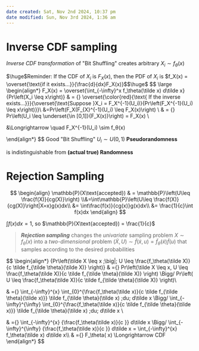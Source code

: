 ```yaml
---
date created: Sat, Nov 2nd 2024, 10:37 pm
date modified: Sun, Nov 3rd 2024, 1:36 am
---
```


# Inverse CDF sampling

*Inverse CDF transformation* of "Bit Shuffling" creates arbitrary $X_i \sim f_\theta(x)$

$\huge$Reminder: If the CDF of $X_i$ is $F_X(x)$, then the PDF of $X_i$ is $f_X(x) = \overset{\text{if it exists...}}{\frac{d}{dx}F_X(x)}$$\huge$​
$$
\large
\begin{align*}
F_X(x) = \overset{\int_{-\infty}^x f_\theta(\tilde x) d\tilde x}{Pr\left(X_i \leq x\right)} & = {}   \overset{\color{red}{\text{
If the inverse exists...}}}{\overset{\text{Suppose }X_i = F_X^{-1}(U_i)}{Pr\left(F_X^{-1}(U_i) \leq x\right)}}\\
&=Pr\left(F_X(F_{X}^{-1}(U_i) \leq F_X(x)\right) \\
& = {} Pr\left(U_i \leq \underset{\in [0,1]}{F_X(x)}\right) = F_X(x)  \\

&\Longrightarrow \quad F_X^{-1}(U_i) \sim f_θ(x)

\end{align*}
$$
Good "Bit Shuffling" $U_i \sim U(0,1)$ **Pseudorandomness**

 is indistinguishable from **(actual true) Randomness**

# Rejection Sampling

$$
\begin{align}
\mathbb{P}(X\text{accepted}) & = \mathbb{P}\left(U\leq \frac{f(X)}{cg(X)}\right)
\\&=\int\mathbb{P}\left(U\leq \frac{f(X)}{cg(X)}\right|X=x)g(x)dx\\
&= \int\frac{f(x)}{cg(x)}g(x)dx\\
&= \frac{1}{c}\int f(x)dx
\end{align}
$$

$\int f(x)dx = 1$, so $\mathbb{P}(X\text{accepted}) = \frac{1}{c}$​

> ***Rejection sampling*** changes the *univariate* sampling problem $X \sim f_\theta(x)$ into a *two-dimensional* problem $(\tilde X,U) \sim \tilde f(\tilde x,u) = \tilde f_{\tilde \theta}(\tilde x) \tilde f(u)$ that samples according to the desired probabilities

$$
\begin{align*}
{Pr\left(\tilde X \leq x \;\big|\; U \leq \frac{f_\theta(\tilde X)}{c \tilde f_{\tilde \theta}(\tilde X)} \right)} & ={} Pr\left(\tilde X \leq x, U \leq \frac{f_\theta(\tilde X)}{c \tilde f_{\tilde \theta}(\tilde X)} \right) \Bigg/ Pr\left( U \leq \frac{f_\theta(\tilde X)}{c \tilde f_{\tilde \theta}(\tilde X)} \right)\\

& ={} \int_{-\infty}^{x} \int_{0}^{\frac{f_\theta(\tilde x)}{c \tilde f_{\tilde \theta}(\tilde x)}} \tilde f_{\tilde \theta}(\tilde x) \;du\; d\tilde x  \Bigg/  \int_{-\infty}^{\infty} \int_{0}^{\frac{f_\theta(\tilde x)}{c \tilde f_{\tilde \theta}(\tilde x)}} \tilde f_{\tilde \theta}(\tilde x) \;du\; d\tilde x \\

& ={} \int_{-\infty}^{x} {\frac{f_\theta(\tilde x)}{c }}  d\tilde x  \Bigg/  \int_{-\infty}^{\infty} {\frac{f_\theta(\tilde x)}{c }} d\tilde x  = \int_{-\infty}^{x} f_\theta(\tilde x) d\tilde x\\\\
& ={} F_\theta( x) \Longrightarrow CDF
\end{align*}
$$
